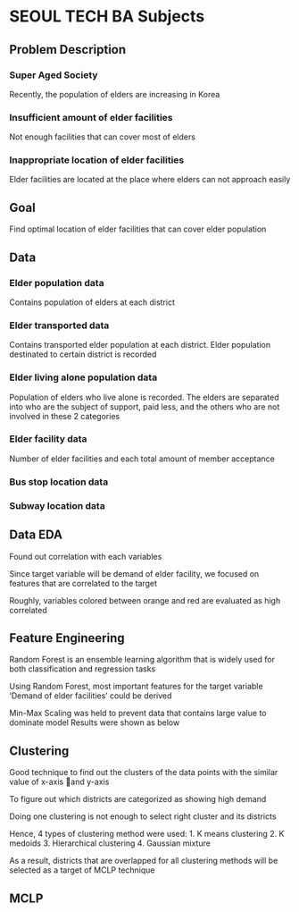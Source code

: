 # SEOUL TECH BA Subjects

## Problem Description
### Super Aged Society
Recently, the population of elders are increasing in Korea
### Insufficient amount of elder facilities
Not enough facilities that can cover most of elders
### Inappropriate location of elder facilities
Elder facilities are located at the place where elders can not approach easily

## Goal
Find optimal location of elder facilities that can cover elder population

## Data
### Elder population data 
Contains population of elders at each district
### Elder transported data 
Contains transported elder population at each district. Elder population destinated to certain district is recorded
### Elder living alone population data
Population of elders who live alone is recorded. The elders are separated into who are the subject of support, paid less, and the others who are not involved in these 2 categories 
### Elder facility data 
Number of elder facilities and each total amount of member acceptance
### Bus stop location data
### Subway location data

## Data EDA
Found out correlation with each variables

Since target variable will be demand of elder facility, we focused on features that are correlated to the target

Roughly, variables colored between orange and red are evaluated as high correlated

## Feature Engineering
Random Forest is an ensemble learning algorithm that is widely used for both classification and regression tasks

Using Random Forest, most important features for the target variable ‘Demand of elder facilities’ could be derived

Min-Max Scaling was held to prevent data that contains large value to dominate model
Results were shown as below

## Clustering
Good technique to find out the clusters of the data points with the similar value of x-axis and y-axis

To figure out which districts are categorized as showing high demand

Doing one clustering is not enough to select right cluster and its districts

Hence, 4 types of clustering method were used:
	1. K means clustering
	2. K medoids
	3. Hierarchical clustering
	4. Gaussian mixture

As a result, districts that are overlapped for all clustering methods will be selected as a target of MCLP technique

## MCLP

